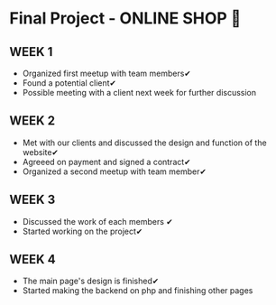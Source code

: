 # Final Project - ONLINE SHOP 🚀
## WEEK 1
* Organized first meetup with team members✔
* Found a potential client✔
* Possible meeting with a client next week for further discussion
## WEEK 2
* Met with our clients and discussed the design and function of the website✔ 
* Agreeed on payment and signed a contract✔
* Organized a second meetup with team member✔
## WEEK 3
* Discussed the work of each members ✔
* Started working on the project✔
## WEEK 4
* The main page's design is finished✔
* Started making the backend on php and finishing other pages
